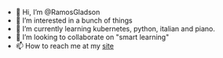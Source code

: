 - 👋 Hi, I’m @RamosGladson
- 👀 I’m interested in a bunch of things
- 🌱 I’m currently learning kubernetes, python, italian and piano.
- 💞️ I’m looking to collaborate on "smart learning"
- 📫 How to reach me at my [site][site-url]

<!---
RamosGladson/RamosGladson is a ✨ special ✨ repository because its `README.md` (this file) appears on your GitHub profile.
You can click the Preview link to take a look at your changes.
--->
[site-url]: www.gladsonramos.com
